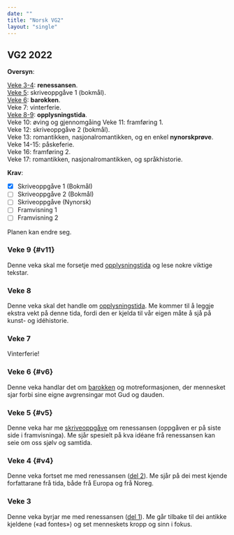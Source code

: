 ```yaml
---
date: ""
title: "Norsk VG2"
layout: "single"
---
```


## VG2 2022

**Oversyn**: 

[Veke 3-4](#v4): **renessansen**.  
[Veke 5](#v5): skriveoppgåve 1 (bokmål).  
[Veke 6](#v6): **barokken**.  
Veke 7: vinterferie.  
[Veke 8-9](#v11): **opplysningstida**.  
Veke 10: øving og gjennomgåing
Veke 11: framføring 1.  
Veke 12: skriveoppgåve 2 (bokmål).   
Veke 13: romantikken, nasjonalromantikken, og en enkel **nynorskprøve**.  
Veke 14-15: påskeferie.  
Veke 16: framføring 2.  
Veke 17: romantikken, nasjonalromantikken, og språkhistorie. 

**Krav**: 

- [x] Skriveoppgåve 1 (Bokmål)
- [ ] Skriveoppgåve 2 (Bokmål)
- [ ] Skriveoppgåve (Nynorsk)
- [ ] Framvisning 1
- [ ] Framvisning 2

Planen kan endre seg. 

### Veke 9 {#v11}

Denne veka skal me forsetje med [opplysningstida](/norsk/vg2/opplysningstida2.html) og lese nokre viktige tekstar.  

### Veke 8

Denne veka skal det handle om [opplysningstida](/norsk/vg2/opplysningstida.html). Me kommer til å leggje ekstra vekt på denne tida, fordi den er kjelda til vår eigen måte å sjå på kunst- og idéhistorie. 

### Veke 7

Vinterferie! 

### Veke 6 {#v6}

Denne veka handlar det om [barokken](/norsk/vg2/barokken.html) og motreformasjonen, der mennesket sjar forbi sine eigne avgrensingar mot Gud og dauden. 

### Veke 5 {#v5}

Denne veka har me [skriveoppgåve](/norsk/vg2/renessansen3.html) om renessansen (oppgåven er på siste side i framvisninga). Me sjår spesielt på kva idéane frå renessansen kan seie om oss sjølv og samtida. 

### Veke 4 {#v4}

Denne veka fortset me med renessansen ([del 2](/norsk/vg2/renessansen2.html)). Me sjår på dei mest kjende forfattarane frå tida, både frå Europa og frå Noreg. 

### Veke 3 

Denne veka byrjar me med renessansen ([del 1](/norsk/vg2/renessansen1.html)). Me går tilbake til dei antikke kjeldene («ad fontes») og set menneskets kropp og sinn i fokus. 
